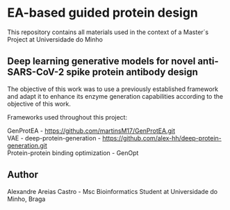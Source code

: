 # EA-based guided protein design

This repository contains all materials used in the context of a Master´s Project at Universidade do Minho

## Deep learning generative models for novel anti-SARS-CoV-2 spike protein antibody design

The objective of this work was to use a previously established framework and adapt it to enhance its enzyme generation capabilities according to the objective of this work.

Frameworks used throughout this project:

GenProtEA - https://github.com/martinsM17/GenProtEA.git \
VAE - deep-protein-generation - https://github.com/alex-hh/deep-protein-generation.git \
Protein-protein binding optimization - GenOpt 

## Author

Alexandre Areias Castro - Msc Bioinformatics Student at Universidade do Minho, Braga
